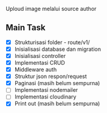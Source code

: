 Uploud image melalui source author

## Main Task
- [x] Strukturisasi folder - route/v1/ 
- [x] Inisialisasi database dan migration 
- [x] Inisialisasi controller 
- [x] Implementasi CRUD 
- [x] Middleware auth 
- [x] Struktur json respon/request 
- [x] Paginasi  (masih belum sempurna)
- [ ] Implementasi nodemailer
- [ ] Implementasi cloudinary
- [x] Print out  (masih belum sempurna)
